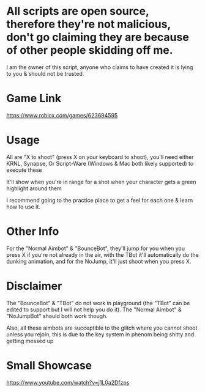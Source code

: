 # All scripts are open source, therefore they're not malicious, don't go claiming they are because of other people skidding off me.

I am the owner of this script, anyone who claims to have created it is lying to you & should not be trusted.

# Game Link
https://www.roblox.com/games/623694595

# Usage

All are "X to shoot" (press X on your keyboard to shoot), you'll need either KRNL, Synapse, Or Script-Ware (Windows & Mac both likely supported) to execute these

It'll show when you're in range for a shot when your character gets a green highlight around them

I recommend going to the practice place to get a feel for each one & learn how to use it.

# Other Info

For the "Normal Aimbot" & "BounceBot", they'll jump for you when you press X if you're not already in the air, with the TBot it'll automatically do the dunking animation, and for the NoJump, it'll just shoot when you press X.

# Disclaimer

The "BounceBot" & "TBot" do not work in playground (the "TBot" can be edited to support but I will not help you do it). The "Normal Aimbot" &  "NoJumpBot" should both work though.

Also, all these aimbots are succeptible to the glitch where you cannot shoot unless you rejoin, this is due to the key system in phenom being shitty and getting messed up

# Small Showcase

https://www.youtube.com/watch?v=j1L0a2Dfzps
